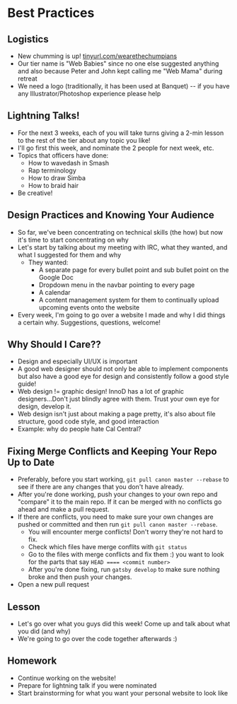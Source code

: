 # Best Practices

## Logistics
* New chumming is up! [tinyurl.com/wearethechumpians](http://tinyurl.com/wearethechumpians)
* Our tier name is "Web Babies" since no one else suggested anything and also because Peter and 
  John kept calling me "Web Mama" during retreat
* We need a logo (traditionally, it has been used at Banquet) -- if you have any Illustrator/Photoshop
  experience please help

## Lightning Talks!
* For the next 3 weeks, each of you will take turns giving a 2-min lesson to the rest of the tier about any topic you like!
* I'll go first this week, and nominate the 2 people for next week, etc.
* Topics that officers have done:
  * How to wavedash in Smash
  * Rap terminology
  * How to draw Simba
  * How to braid hair
* Be creative!

## Design Practices and Knowing Your Audience
* So far, we've been concentrating on technical skills (the how) but now it's time to start concentrating on why
* Let's start by talking about my meeting with IRC, what they wanted, and what I suggested for them and why
  * They wanted:
    * A separate page for every bullet point and sub bullet point on the Google Doc
    * Dropdown menu in the navbar pointing to every page
    * A calendar
    * A content management system for them to continually upload upcoming events onto the website
* Every week, I'm going to go over a website I made and why I did things a certain why. Suggestions, questions, welcome!

## Why Should I Care??
* Design and especially UI/UX is important
* A good web designer should not only be able to implement components but also have a good eye for design and consistently follow a good style guide!
* Web design != graphic design!  InnoD has a lot of graphic designers...Don't just blindly agree with them.  Trust your own eye for design, develop it.
* Web design isn't just about making a page pretty, it's also about file structure, good code style, and good interaction
* Example: why do people hate Cal Central?

## Fixing Merge Conflicts and Keeping Your Repo Up to Date
* Preferably, before you start working, `git pull canon master --rebase` to see if there
  are any changes that you don't have already.
* After you're done working, push your changes to your own repo and "compare" it
  to the main repo.  If it can be merged with no conflicts go ahead and make
  a pull request.
* If there are conflicts, you need to make sure your own changes are pushed
  or committed and then run `git pull canon master --rebase`.
  * You will encounter merge conflicts!  Don't worry they're not hard to fix.
  * Check which files have merge conflits with `git status`
  * Go to the files with merge conflicts and fix them :) you want to look for
    the parts that say `HEAD ==== <commit number>`
  * After you're done fixing, run `gatsby develop` to make sure nothing
    broke and then push your changes.
* Open a new pull request

## Lesson
* Let's go over what you guys did this week!  Come up and talk about what you did (and why)
* We're going to go over the code together afterwards :)

## Homework
* Continue working on the website!
* Prepare for lightning talk if you were nominated
* Start brainstorming for what you want your personal website to look like

